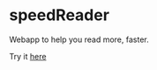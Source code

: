 # speedReader
 Webapp to help you read more, faster.

 Try it [here](https://tootboi.github.io/speedReader/)